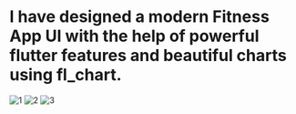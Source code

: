 # I have designed a modern Fitness App UI with the help of powerful flutter features and beautiful charts using fl_chart.
![1](https://user-images.githubusercontent.com/66062533/112756026-ef4fc100-8feb-11eb-98d7-fb1891c9e3f0.png)
![2](https://user-images.githubusercontent.com/66062533/112756033-f1b21b00-8feb-11eb-99d7-1b509b7d255b.png)
![3](https://user-images.githubusercontent.com/66062533/112756036-f37bde80-8feb-11eb-9879-4fa5c281e05f.png)



